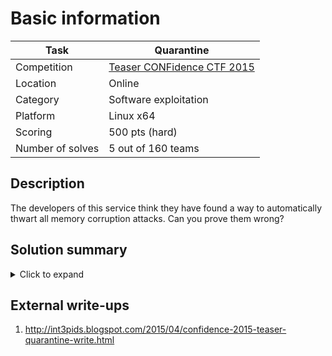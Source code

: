 # Basic information

| Task             | Quarantine                 |
|------------------|----------------------------|
| Competition      | [Teaser CONFidence CTF 2015](https://ctftime.org/event/205) |
| Location				 | Online											|
| Category         | Software exploitation      |
| Platform         | Linux x64                  |
| Scoring          | 500 pts (hard)						  |
| Number of solves | 5 out of 160 teams         |

## Description

The developers of this service think they have found a way to automatically thwart all memory corruption attacks. Can you prove them wrong?

## Solution summary

<details><summary>Click to expand</summary>
<p>

1. Leak the address of the stack shadow memory by invoking the `give_me_the_flag` command.
2. Exploit a use-after-free vulnerability of the `vm::VMState` object through a dangling pointer in the `globals::current_vm` pointer, when all virtual machines are removed. By filling up the ASAN quarantine (adjusted to 1 MB during the CTF instead of the default 256 MB settings), we can replace the freed `vm::VMSTate` object, and use it to zero-out arbitrary memory regions.
3. Zero out the shadow memory of the operation string buffer, and leak the shadow memory address of the buffer where the flag is loaded by `give_me_the_flag`.
4. Zero out the second shadow memory using the same UAF bug, and successfully retrieve the flag.

</p>
</details>

## External write-ups

1. http://int3pids.blogspot.com/2015/04/confidence-2015-teaser-quarantine-write.html
